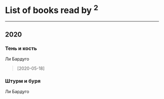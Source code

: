 # List of books read by [](https://www.facebook.com/profile.php?id=2710776892572610)<sup>2</sup>
---

## 2020

### Тень и кость
Ли Бардуго
> [2020-05-18] 


### Штурм и буря
Ли Бардуго



